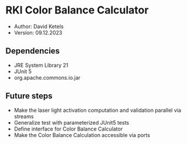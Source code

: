 # RKI Color Balance Calculator
- Author: David Ketels
- Version: 09.12.2023

## Dependencies
- JRE System Library 21
- JUnit 5
- org.apache.commons.io.jar
  
## Future steps

- Make the laser light activation computation and validation parallel via streams
- Generalize test with parameterized JUnit5 tests
- Define interface for Color Balance Calculator
- Make the Color Balance Calculation accessible via ports
